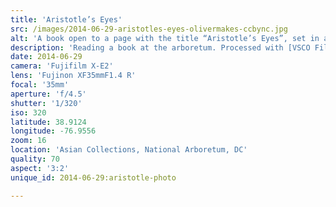 ```yaml
---
title: 'Aristotle’s Eyes'
src: /images/2014-06-29-aristotles-eyes-olivermakes-ccbync.jpg
alt: 'A book open to a page with the title “Aristotle’s Eyes”, set in a grassy, shady garden.'
description: 'Reading a book at the arboretum. Processed with [VSCO Film 04](http://vsco.co/film) (Kodak E100G Vibrant).'
date: 2014-06-29
camera: 'Fujifilm X-E2'
lens: 'Fujinon XF35mmF1.4 R'
focal: '35mm'
aperture: 'f/4.5'
shutter: '1/320'
iso: 320
latitude: 38.9124
longitude: -76.9556
zoom: 16
location: 'Asian Collections, National Arboretum, DC'
quality: 70
aspect: '3:2'
unique_id: 2014-06-29:aristotle-photo

---
```

